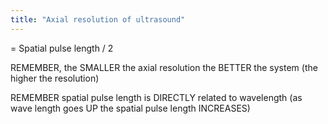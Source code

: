 ```yaml
---
title: "Axial resolution of ultrasound"
---
```

= Spatial pulse length / 2 

REMEMBER, the SMALLER the axial resolution the BETTER the system (the higher the resolution)

REMEMBER spatial pulse length is DIRECTLY related to wavelength (as wave length goes UP the spatial pulse length INCREASES)

